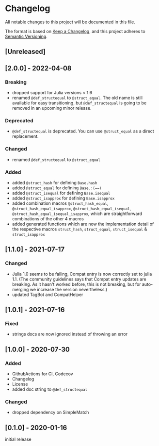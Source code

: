 # Changelog
All notable changes to this project will be documented in this file.

The format is based on [Keep a Changelog](https://keepachangelog.com/en/1.0.0/),
and this project adheres to [Semantic Versioning](https://semver.org/spec/v2.0.0.html).

## [Unreleased]

##  [2.0.0] - 2022-04-08

### Breaking
- dropped support for Julia versions < 1.6
- renamed `@def_structequal` to `@struct_equal`. The old name is still available for easy transitioning, but `@def_structequal` is going to be removed in an upcoming minor release.
### Deprecated
- `@def_structequal` is deprecated. You can use `@struct_equal` as a direct replacement.

### Changed
- renamed `@def_structequal` to `@struct_equal`

### Added
- added `@struct_hash` for defining `Base.hash`
- added `@struct_equal` for defining `Base.:(==)`
- added `@struct_isequal` for defining `Base.isequal`
- added `@struct_isapprox` for defining `Base.isapprox`
- added combination macros `@struct_hash_equal`, `@struct_hash_equal_isapprox`, `@struct_hash_equal_isequal`, `@struct_hash_equal_isequal_isapprox`, which are straightforward combinations of the other 4 macros
- added generated functions which are now the implementation detail of the respective macros `struct_hash`, `struct_equal`, `struct_isequal` & `struct_isapprox`

## [1.1.0] - 2021-07-17
### Changed
- Julia 1.0 seems to be failing, Compat entry is now correctly set to julia 1.1. (The community guidelines says that Compat entry updates are breaking. As it hasn't worked before, this is not breaking, but for auto-merging we increase the version nevertheless.)
- updated TagBot and CompatHelper

## [1.0.1] - 2021-07-16
### Fixed
- strings docs are now ignored instead of throwing an error

## [1.0.0] - 2020-07-30
### Added
- GithubActions for CI, Codecov
- Changelog
- License
- added doc string to `@def_structequal`
### Changed
- dropped dependency on SimpleMatch

## [0.1.0] - 2020-01-16
initial release

